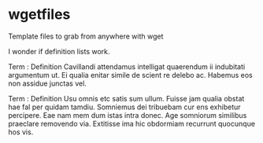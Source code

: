 wgetfiles
=========

Template files to grab from anywhere with wget

I wonder if definition lists work.

Term
: Definition Cavillandi attendamus intelligat quaerendum ii indubitati argumentum ut. 
Ei qualia enitar simile de scient re delebo ac. Habemus eos non assidue junctas vel.


Term
: Definition Usu omnis etc satis sum ullum. Fuisse jam qualia obstat hae fal per quidam tamdiu. 
Somniemus dei tribuebam cur ens exhibetur percipere. Eae nam mem dum istas intra donec. Age somniorum
similibus praeclare removendo via. Extitisse ima hic obdormiam recurrunt quocunque hos vis. 
